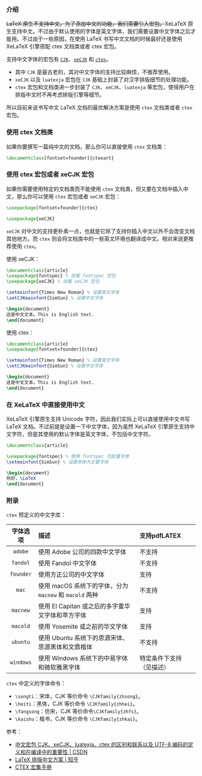 ### 介绍

~~LaTeX 原生不支持中文。为了添加中文的功能，我们需要引入宏包。~~XeLaTeX 原生支持中文。不过由于默认使用的字体是英文字体，我们需要设置中文字体之后才能用。不过由于一些原因，在使用 LaTeX 书写中文文档的时候最好还是使用 XeLaTeX 引擎搭配 ctex 文档类或者 ctex 宏包。

支持中文字体的宏包有 [`CJK`](https://www.ctan.org/pkg/cjk)、[`xeCJK`](https://www.ctan.org/pkg/xecjk) 和 [`ctex`](https://ctan.org/pkg/ctex)。

- 其中 `CJK` 是最古老的，其对中文字体的支持比较麻烦，不推荐使用。
- `xeCJK` 以及 `luatexja` 宏包在 `CJK` 基础上封装了对汉字排版细节的处理功能。
- `ctex` 宏包和文档类进一步封装了 `CJK`、`xeCJK`、`luatexja` 等宏包，使得用户在排版中文时不再考虑排版引擎等细节。

所以目前来说书写中文 LaTeX 文档的最优解决方案是使用 `ctex` 文档类或者 `ctex` 宏包。

### 使用 ctex 文档类

如果你要撰写一篇纯中文的文档，那么你可以直接使用 `ctex` 文档类：

```tex
\documentclass[fontset=founder]{ctexart}
```

### 使用 ctex 宏包或者 xeCJK 宏包

如果你需要使用特定的文档类而不能使用 `ctex` 文档类，但又要在文档中插入中文，那么你可以使用 `ctex` 宏包或者 `xeCJK` 宏包：

```tex
\usepackage[fontset=founder]{ctex}
```

```tex
\usepackage{xeCJK}
```

`xeCJK` 对中文的支持更朴素一点，也就是它除了支持你插入中文以外不会改变文档其他地方。而 `ctex` 则会将文档类中的一些英文环境也翻译成中文。相对来说更推荐使用 `ctex`。

使用 xeCJK：

```tex
\documentclass{article}
\usepackage{fontspec} % 加载 fontspec 宏包
\usepackage{xeCJK} % 加载 xeCJK 宏包

\setmainfont{Times New Roman} % 设置英文字体
\setCJKmainfont{SimSun} % 设置中文字体

\begin{document}
这是中文文本。This is English text.
\end{document}
```

使用 ctex：

```tex
\documentclass{article}
\usepackage[fontset=founder]{ctex}

\setmainfont{Times New Roman} % 设置英文字体
\setCJKmainfont{SimSun} % 设置中文字体

\begin{document}
这是中文文本。This is English text.
\end{document}
```

### 在 XeLaTeX 中直接使用中文

XeLaTeX 引擎原生支持 Unicode 字符，因此我们实际上可以直接使用中文书写 LaTeX 文档。不过前提是设置一下中文字体，因为虽然 XeLaTeX 引擎原生支持中文字符，但是其使用的默认字体是英文字体，不包括中文字符。

```tex
\documentclass{article}

\usepackage{fontspec} % 使用 fontspec 包配置字体
\setmainfont{SimSun} % 设置宋体为主要字体

\begin{document}
你好，\LaTeX
\end{document}
```

### 附录

`ctex` 预定义的中文字库：

| 字体选项    | 描述                                                    | 支持pdfLATEX                  |
|:-----------:|:--------------------------------------------------------|:-----------------------------|
| `adobe`     | 使用 Adobe 公司的四款中文字体                           | 不支持                       |
| `fandol`    | 使用 Fandol 中文字体                                    | 不支持                       |
| `founder`   | 使用方正公司的中文字体                                  | 支持                         |
| `mac`       | 使用 macOS 系统下的字体，分为 `macnew` 和 `macold` 两种    | 不支持                       |
| `macnew`    | 使用 El Capitan 或之后的多字重华文字体和苹方字体         | 支持                         |
| `macold`    | 使用 Yosemite 或之前的华文字体                          | 支持                         |
| `ubuntu`    | 使用 Ubuntu 系统下的思源宋体、思源黑体和文鼎楷体         | 不支持                       |
| `windows`   | 使用 Windows 系统下的中易字体和微软雅黑字体             | 特定条件下支持（见描述）     |

`ctex` 中定义的字体命令：

- `\songti`：宋体，CJK 等价命令 `\CJKfamily{zhsong}`。
- `\heiti`：黑体，CJK 等价命令 `\CJKfamily{zhhei}`。
- `\fangsong`：仿宋，CJK 等价命令`\CJKfamily{zhfs}`。
- `\kaishu`：楷书，CJK 等价命令 `\CJKfamily{zhkai}`。

参考：

- [中文宏包 CJK、xeCJK、luatexja、ctex 的区别和联系以及 UTF-8 编码的定义和在编译中的重要性 | CSDN](https://blog.csdn.net/weixin_45008608/article/details/115837858)
- [LaTeX 排版中文方案 | 知乎](https://zhuanlan.zhihu.com/p/647233033)
- [CTEX 宏集手册](https://ftp.kddilabs.jp/CTAN/language/chinese/ctex/ctex.pdf#page=5.63)